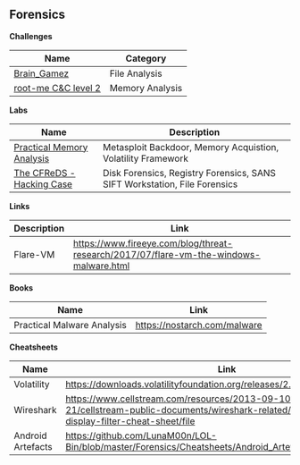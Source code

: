 
## Forensics 

**Challenges**

| Name | Category |
|--|--|
| [Brain_Gamez](https://github.com/LunaM00n/LOL-Bin/blob/master/Forensics/CHALLENGES/brain_gamez.md) | File Analysis |
| [root-me C&C level 2](https://github.com/LunaM00n/LOL-Bin/blob/master/Forensics/CHALLENGES/root_me_cnc_2.md) | Memory Analysis |


**Labs**

| Name | Description |
|--|--|
| [Practical Memory Analysis](https://github.com/LunaM00n/LOL-Bin/blob/master/Forensics/Labs/00_Practical_Memory_Analysis.md) | Metasploit Backdoor, Memory Acquistion, Volatility Framework |
| [The CFReDS - Hacking Case](https://github.com/LunaM00n/LOL-Bin/blob/master/Forensics/Labs/01_CFReDS_Hacking_Case.md) | Disk Forensics, Registry Forensics, SANS SIFT Workstation, File Forensics

**Links**

| Description | Link |
|--|--|
| Flare-VM | https://www.fireeye.com/blog/threat-research/2017/07/flare-vm-the-windows-malware.html |


**Books**

|Name| Link |
|--|--|
| Practical Malware Analysis | https://nostarch.com/malware |

**Cheatsheets**

|Name| Link |
|--|--|
| Volatility | https://downloads.volatilityfoundation.org/releases/2.4/CheatSheet_v2.4.pdf |
| Wireshark | https://www.cellstream.com/resources/2013-09-10-11-55-21/cellstream-public-documents/wireshark-related/83-wireshark-display-filter-cheat-sheet/file |
| Android Artefacts | https://github.com/LunaM00n/LOL-Bin/blob/master/Forensics/Cheatsheets/Android_Artefacts.md |
